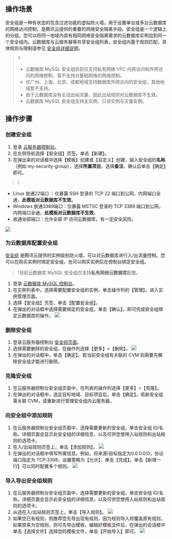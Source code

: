 ## 操作场景
安全组是一种有状态的包含过滤功能的虚拟防火墙，用于设置单台或多台云数据库的网络访问控制，是腾讯云提供的重要的网络安全隔离手段。安全组是一个逻辑上的分组，您可以将同一地域内具有相同网络安全隔离需求的云数据库实例加到同一个安全组内。云数据库与云服务器等共享安全组列表，安全组内基于规则匹配，具体规则与限制请参见 [安全组详细说明](https://intl.cloud.tencent.com/document/product/215/20089)。

>?
>- 云数据库 MySQL 安全组目前仅支持私有网络 VPC 内网访问和外网访问的网络控制，暂不支持对基础网络的网络控制。
>- 仅广州、上海、北京、成都地域支持数据库外网访问的安全组，其他地域暂不支持。
>- 由于云数据库没有主动出站流量，因此出站规则对云数据库不生效。
>- 云数据库 MySQL 安全组支持主实例、只读实例与灾备实例。


## 操作步骤
### 创建安全组
1. 登录 [云服务器控制台](https://console.cloud.tencent.com/cvm/securitygroup)。
2. 在左侧导航选择【安全组】页签，单击【新建】。
3. 在弹出来的对话框中选择【模板】创建或【自定义】创建，输入安全组的**名称**（例如 my-security-group），选择**所属项目**，选填**备注**，确认后单击【确定】即可。
>!
 - Linux 放通22端口 ：仅暴露 SSH 登录的 TCP 22 端口到公网，内网端口全通，**此模板对云数据库不生效**。
 - Windows 放通3389端口：仅暴露 MSTSC 登录的 TCP 3389 端口到公网，内网端口全通，**此模板对云数据库不生效**。
 - 放通全部端口：允许全部 IP 访问云数据库，有一定安全风险。
>
![](https://main.qcloudimg.com/raw/5ff13000731c0ccf9904dda884df7478.png)

### 为云数据库配置安全组
[安全组](https://intl.cloud.tencent.com/doc/product/213/500) 是腾讯云提供的实例级别防火墙，可以对云数据库进行入/出流量控制。您可以在购买实例时绑定安全组，也可以购买实例后在控制台绑定安全组。

>!目前云数据库 MySQL 安全组仅支持**私有网络云数据库**配置。

1. 登录 [云数据库 MySQL 控制台](https://console.cloud.tencent.com/cdb)。
2. 在实例列表中，选择需要配置安全组的实例，单击操作列的【管理】，进入实例管理页面。
3. 选择【安全组】页签，单击【配置安全组】。
4. 在弹出的对话框中选择需要绑定的安全组，单击【确认】，即可完成安全组绑定云数据库的操作。 
![](https://main.qcloudimg.com/raw/b836f83d5a20b91e588a4d4b3528f263.png)

### 删除安全组
1. 登录云服务器控制台 [安全组页面](https://console.cloud.tencent.com/cvm/securitygroup)。
2. 选择需要删除的安全组，在操作列选择【更多】>【删除】。
![](https://main.qcloudimg.com/raw/708d17dcd00d6ce4db06821f33cdaf7f.png)
3. 在弹出的对话框中，单击【确定】。若当前安全组有关联的 CVM 则需要先解除安全组才能进行删除。

### 克隆安全组
1. 在云服务器控制台安全组页面中，在列表的操作列选择【更多】>【克隆】。
2. 在弹出的对话框中，选定目标地域、目标项目后，单击【确定】。若新安全组需关联 CVM，请重新进行管理安全组内云服务器。

### 向安全组中添加规则
1. 在云服务器控制台安全组页面中，选择需要更新的安全组，单击安全组 ID/名称。详细页面会显示此安全组的详细信息，以及可供您使用入站规则和出站规则的选项卡。
2. 在入/出站规则页签上，单击【添加规则】。
![](https://main.qcloudimg.com/raw/73b31badbb00c384461e54566a90357f.png)
3. 在弹出的对话框中填写所需信息。例如，将来源/目标指定为0.0.0.0/0，协议端口指定为 TCP:3306，设置策略为【允许】，单击【完成】。单击【新增一行】可以同时配置多个规则。
![](https://main.qcloudimg.com/raw/0efea06b87cb9f6d25a615c61acdf675.png)

### 导入导出安全组规则
1. 在云服务器控制台安全组页面中，选择需要更新的安全组，单击安全组 ID/名称。详细页面会显示此安全组的详细信息，以及可供您使用入站规则和出站规则的选项卡。
2. 从选在入/出站规则页签上，单击【导入规则】。
![](https://main.qcloudimg.com/raw/3a7e52796c1b9a66295f557c694998ae.png)
3. 如果您已有规则，则推荐您先导出现有规则，因为规则导入将覆盖原有规则，如果原来为空规则，则可先导出模板，编辑好模板文件后，在弹出的会话框中单击【选择文件】选择您的模板文件，单击【开始导入】即可。	
![](https://main.qcloudimg.com/raw/98ecb63181c1357afc4b29b5ca9b87e3.png)


